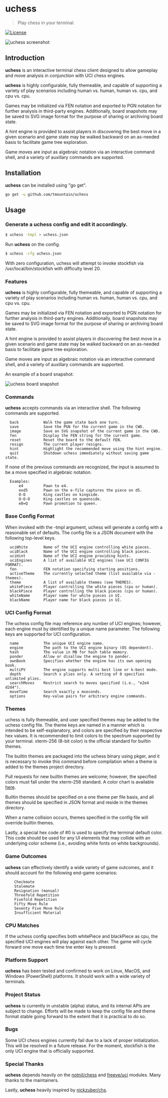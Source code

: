 # uchess

> Play chess in your terminal.

[![License](http://img.shields.io/badge/license-mit-blue.svg?style=flat-square)](https://raw.githubusercontent.com/tmountain/uchess/master/LICENSE)

![uchess screenshot](/assets/uchess.png)

## Introduction

**uchess** is an interactive terminal chess client designed to allow
gameplay and move analysis in conjunction with UCI chess engines.

**uchess** is highly configurable, fully themeable, and capable of
supporting a variety of play scenarios including human vs. human,
human vs. cpu, and cpu vs. cpu.

Games may be initialized via FEN notation and exported to PGN notation
for further analysis in third-party engines. Additionally, board
snapshots may be saved to SVG image format for the purpose of sharing
or archiving board state.

A hint engine is provided to assist players in discovering the best
move in a given scenario and game state may be walked backward on an
as-needed basis to facilitate game tree exploration.

Game moves are input as algebraic notation via an interactive command
shell, and a variety of auxillary commands are supported.

## Installation

**uchess** can be installed using "go get".

```bash
go get -u github.com/tmountain/uchess
```

## Usage

### Generate a **uchess** config and edit it accordingly.

```bash
$ uchess -tmpl > uchess.json
```

Run **uchess** on the config.

```bash
$ uchess -cfg uchess.json
```

With zero configuration, uchess will attempt to invoke stockfish
via /usr/local/bin/stockfish with difficulty level 20.

### Features

**uchess** is highly configurable, fully themeable, and capable of
supporting a variety of play scenarios including human vs. human,
human vs. cpu, and cpu vs. cpu.

Games may be initialized via FEN notation and exported to PGN notation
for further analysis in third-party engines. Additionally, board
snapshots may be saved to SVG image format for the purpose of sharing
or archiving board state.

A hint engine is provided to assist players in discovering the best
move in a given scenario and game state may be walked backward on an
as-needed basis to facilitate game tree exploration.

Game moves are input as algebraic notation via an interactive command
shell, and a variety of auxillary commands are supported.

An example of a board snapshot:

![uchess board snapshot](assets/snapshot.png)

### Commands

**uchess** accepts commands via an interactive shell. The following commands
are supported.

```
  back           Walk the game state back one turn.
  save           Save the PGN for the current game in the CWD.
  image          Save an SVG snapshot of the current game in the CWD.
  fen            Display the FEN string for the current game.
  reset          Reset the board to the default FEN.
  resign         The current player resigns.
  hint           Highlight the recommended move using the hint engine.
  quit           Shutdown uchess immediately without saving game state.
```

If none of the previous commands are recognized, the input is assumed
to be a move specified in algebraic notation.

```
  Examples:
      e4         Pawn to e4.
      exd5       Pawn on the e-file captures the piece on d5.
      O-O        King castles on kingside.
      O-O-O      King castles on queenside.
      e8=Q       Pawn promotion to queen.
```

### Base Config Format
When invoked with the -tmpl argument, uchess will generate a config with
a reasonable set of defaults. The config file is a JSON document with
the following top-level keys.

```
  uciWhite       Name of the UCI engine controlling white pieces.
  uciBlack       Name of the UCI engine controlling black pieces.
  uciHint        Name of the UCI engine providing hints.
  uciEngines     A list of available UCI engines (see UCI CONFIG FORMAT).
  fen            FEN notation specifying starting positions.
  activeTheme    The currently selected theme (list available via -themes).
  theme          A list of available themes (see THEMES).
  whitePiece     Player controlling the white pieces (cpu or human).
  blackPiece     Player controlling the black pieces (cpu or human).
  whiteName      Player name for white pieces in UI.
  blackName      Player name for black pieces in UI.
```

### UCI Config Format
The uchess config file may reference any number of UCI engines; however,
each engine must by identified by a unique name parameter. The following
keys are supported for UCI configuration.

```
  name           The unique UCI engine name.
  engine         The path to the UCI engine binary (OS dependent).
  hash           The value in MB for hash table memory.
  ponder         Allow or disallow the engine to ponder.
  ownBook        Specifies whether the engine has its own opening book.
  multiPV        The engine supports multi best line or k-best mode.
  depth          Search x plies only. A setting of 0 specifies unlimited plies.
  searchMoves    Restrict search to moves specified (i.e., "e2e4 d2d4").
  moveTime       Search exactly x mseconds.
  options        Key-value pairs for arbitrary engine commands.
```

### Themes
uchess is fully themeable, and user specified themes may be added to the
uchess config file. The theme keys are named in a manner which is intended to
be self-explanatory, and colors are specified by their respective hex
values. It is recommended to limit colors to the spectrum supported by
your terminal. xterm-256 (8-bit color) is the official standard for
builtin themes.

The builtin themes are packaged into the uchess binary using pkger, and
it is necessary to invoke this command before compilation when a theme
is added to the themes project directory.

Pull requests for new builtin themes are welcome; however, the specified
colors must fall under the xterm-256 standard. A color chart is available
[here](https://en.wikipedia.org/wiki/Xterm#/media/File:Xterm_256color_chart.svg).

Builtin themes should be specified on a one theme per file basis, and all
themes should be specified in JSON format and reside in the themes directory.

When a name collision occurs, themes specified in the config file will
override builtin themes.

Lastly, a special hex code of #0 is used to specify the terminal default
color. This code should be used for any UI elements that may collide with
an underlying color scheme (i.e., avoiding white fonts on white backgrounds).

### Game Outcomes
**uchess** can effectively identify a wide variety of game outcomes, and it should
account for the following end-game scenarios:

```
    Checkmate
    Stalemate
    Resignation (manual)
    Threefold Repetition
    Fivefold Repetition
    Fifty Move Rule
    Seventy Five Move Rule
    Insufficient Material
```

### CPU Matches
If the uchess config specifies both whitePiece and blackPiece as cpu,
the specified UCI engines will play against each other. The game will
cycle forward one move each time tne enter key is pressed.

### Platform Support
**uchess** has been tested and confirmed to work on Linux, MacOS, and Windows
(PowerShell) platforms. It should work with a wide variety of terminals.

### Project Status
**uchess** is currently in unstable (alpha) status, and its internal APIs
are subject to change. Efforts will be made to keep the config file and
theme format stable going forward to the extent that it is practical to do so.

### Bugs
Some UCI chess engines currently fail due to a lack of proper initialization.
This will be resolved in a future release. For the moment, stockfish is the
only UCI engine that is officially supported.

### Special Thanks
**uchess** depends heavily on the [notnil/chess](https://github.com/notnil/chess)
and [freeve/uci](https://github.com/freeeve/uci) modules. Many thanks to the maintainers.

Lastly, **uchess** heavily inspired by [nickzuber/chs](https://github.com/nickzuber/chs).
